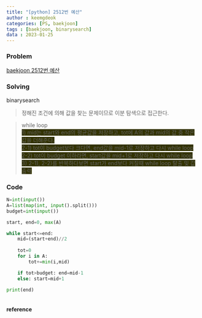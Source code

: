 ```yaml
---
title: "[python] 2512번 예산"
author : keemgdeok
categories: [PS, baekjoon]
tags : [baekjoon, binarysearch]
data : 2023-01-25
---
```



### Problem
[baekjoon 2512번 예산](https://www.acmicpc.net/problem/2512)


### Solving 
binarysearch
> 정해진 조건에 의해 값을 찾는 문제이므로 이분 탐색으로 접근한다.

>  while loop  
> <span style="background-color:#333300"> 1\) mid는 start와 end의 평균값을 저장하고, tot에 A의 값과 mid의 값 중 작은 값을 더해준다.</span>  
> <span style="background-color:#333300">2-1\) tot이 budget보다 크다면, end값을 mid-1로 저장하고 다시 while loop</span>  
> <span style="background-color:#333300">2-2\) tot이 budget 이하라면, start값을 mid+1로 저장하고 다시 while loop</span>  
> <span style="background-color:#333300">3\) 2-1\), 2-2\)를 반복하다보면 start가 end보다 커질때 while loop 탈출 및 값 출력</span>  


### Code
```py
N=int(input())
A=list(map(int, input().split()))
budget=int(input())

start, end=0, max(A)

while start<=end:
    mid=(start+end)//2
    
    tot=0
    for i in A:
        tot+=min(i,mid)

    if tot>budget: end=mid-1
    else: start=mid+1

print(end)
        
```


#### reference
